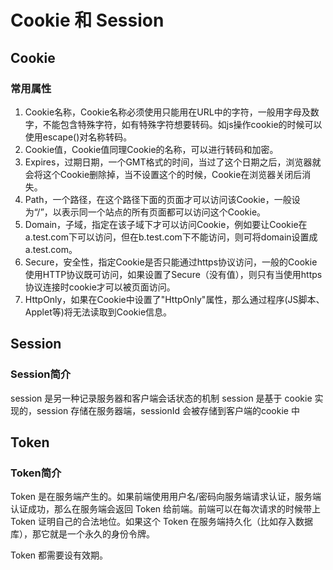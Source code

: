 # Cookie 和 Session
## Cookie
### 常用属性 
  1. Cookie名称，Cookie名称必须使用只能用在URL中的字符，一般用字母及数字，不能包含特殊字符，如有特殊字符想要转码。如js操作cookie的时候可以使用escape()对名称转码。
  2. Cookie值，Cookie值同理Cookie的名称，可以进行转码和加密。
  3. Expires，过期日期，一个GMT格式的时间，当过了这个日期之后，浏览器就会将这个Cookie删除掉，当不设置这个的时候，Cookie在浏览器关闭后消失。
  4. Path，一个路径，在这个路径下面的页面才可以访问该Cookie，一般设为“/”，以表示同一个站点的所有页面都可以访问这个Cookie。
  5. Domain，子域，指定在该子域下才可以访问Cookie，例如要让Cookie在a.test.com下可以访问，但在b.test.com下不能访问，则可将domain设置成a.test.com。
  6. Secure，安全性，指定Cookie是否只能通过https协议访问，一般的Cookie使用HTTP协议既可访问，如果设置了Secure（没有值），则只有当使用https协议连接时cookie才可以被页面访问。
  7. HttpOnly，如果在Cookie中设置了"HttpOnly"属性，那么通过程序(JS脚本、Applet等)将无法读取到Cookie信息。
### 

## Session
### Session简介
session 是另一种记录服务器和客户端会话状态的机制
session 是基于 cookie 实现的，session 存储在服务器端，sessionId 会被存储到客户端的cookie 中
## Token
### Token简介
Token 是在服务端产生的。如果前端使用用户名/密码向服务端请求认证，服务端认证成功，那么在服务端会返回 Token 给前端。前端可以在每次请求的时候带上 Token 证明自己的合法地位。如果这个 Token 在服务端持久化（比如存入数据库），那它就是一个永久的身份令牌。

Token 都需要设有效期。